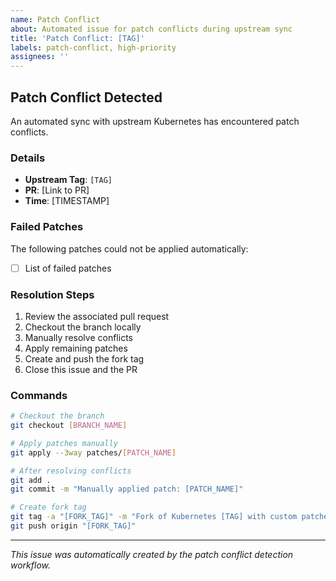 ```yaml
---
name: Patch Conflict
about: Automated issue for patch conflicts during upstream sync
title: 'Patch Conflict: [TAG]'
labels: patch-conflict, high-priority
assignees: ''
---
```


## Patch Conflict Detected

An automated sync with upstream Kubernetes has encountered patch conflicts.

### Details

- **Upstream Tag**: `[TAG]`
- **PR**: [Link to PR]
- **Time**: [TIMESTAMP]

### Failed Patches

The following patches could not be applied automatically:
- [ ] List of failed patches

### Resolution Steps

1. Review the associated pull request
2. Checkout the branch locally
3. Manually resolve conflicts
4. Apply remaining patches
5. Create and push the fork tag
6. Close this issue and the PR

### Commands

```bash
# Checkout the branch
git checkout [BRANCH_NAME]

# Apply patches manually
git apply --3way patches/[PATCH_NAME]

# After resolving conflicts
git add .
git commit -m "Manually applied patch: [PATCH_NAME]"

# Create fork tag
git tag -a "[FORK_TAG]" -m "Fork of Kubernetes [TAG] with custom patches"
git push origin "[FORK_TAG]"
```

---
*This issue was automatically created by the patch conflict detection workflow.*
